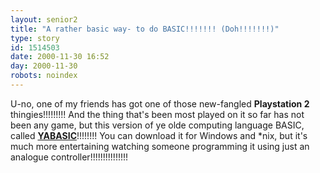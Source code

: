 ```yaml
---
layout: senior2
title: "A rather basic way- to do BASIC!!!!!!! (Doh!!!!!!!)"
type: story
id: 1514503
date: 2000-11-30 16:52
day: 2000-11-30
robots: noindex
---
```

U-no, one of my friends has got one of those new-fangled <b>Playstation 2</b> thingies!!!!!!!!! And the thing that's been most played on it so far has not been any game, but this version of ye olde computing language BASIC, called <b><a href="http://www.yabasic.de/">YABASIC</a></b>!!!!!!!! You can download it for Windows and *nix, but it's much more entertaining watching someone programming it using just an analogue controller!!!!!!!!!!!!!!!
